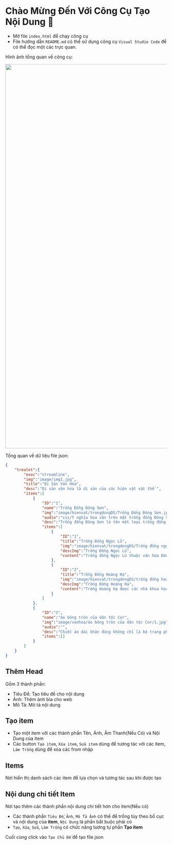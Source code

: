 # Chào Mừng Đến Với Công Cụ Tạo Nội Dung 👋

* Mở file `index.html` để chạy công cụ
* File hướng dẫn `README.md` có thể sử dụng công cụ `Visual Studio Code` để có thể đọc một các trực quan.


Hình ảnh tổng quan về công cụ:
<p align="center">
  <img width="1200" src="home.png" alt="cli output"/>
</p>

Tổng quan về dữ liệu file json:

```json
{
	"trealet":{
		"exec":"streamline",
		"img":"image/img1.jpg",
		"title":"Di Sản Văn Hóa",
		"desc":"Di sản văn hóa là di sản của các hiện vật vật thể ",
		"items":[
			{
				"ID":"1",
				"name":"Trống Đồng Đông Sơn",
				"img":"image/hienvat/trongdongDS/Trống Đồng Đông Sơn.jpg",
				"audio":"css/Ý nghĩa hoa văn trên mặt trống đồng Đông Sơn.mp3",
				"desc":"Trống đồng Đông Sơn là tên một loại trống đồng tiêu biểu cho Văn hóa Đông Sơn (700 TCN - 100) của người Việt cổ.",
				"items":[
					{
						"ID":"1",
						"title":"Trống Đồng Ngọc Lũ",
						"img":"image/hienvat/trongdongDS/Trống đồng ngọc lũ.jpg",
						"descImg":"Trống Đồng Ngọc Lũ",
						"content":"Trống đồng Ngọc Lũ thuộc văn hóa Đông Sơn, cách ngày nay khoảng 2.000 - 2.500 năm."
					},
					{
						"ID":"2",
						"title":"Trống Đồng Hoàng Hạ",
						"img":"image/hienvat/trongdongDS/trống đồng hoàng hạ.jpg",
						"descImg":"Trống Đồng Hoàng Hạ",
						"content":"Trống Hoàng Hạ được các nhà khoa học coi là “Á Hậu” trong cuộc thi vẻ đẹp của trống đồng Đông Sơn ở ta."
					}
				]
			},
			{
				"ID":"2",
				"name":"áo bông tròn của dân tộc Cor",
				"img":"image/vanhoa/áo bông tròn của dân tộc Cor/1.jpg",
				"audio":"",
				"desc":"Chiếc áo dài khăn đóng không chỉ là bộ trang phục cổ điển của người Việt .",
				"items":[]
			}
		]
	}
}
```

## Thêm Head

Gồm 3 thành phần:
* Tiêu Đề: Tạo tiêu đề cho nội dung
* Ảnh: Thêm ảnh bìa cho web
* Mô Tả: Mô tả nội dung


## Tạo item

* Tạo một item với các thành phần Tên, Ảnh, Âm Thanh(Nếu Có) và Nội Dung của item
* Các button `Tạo item`, `Xóa item`, `Sửa item` dùng để tương tác với các item, `Làm Trống` dùng để xóa các from nhập

## Items

Nơi hiển thị danh sách các item để lựa chọn và tương tác sau khi được tạo

## Nội dung chi tiết Item

Nơi tạo thêm các thành phần nội dung chi tiết hơn cho item(Nếu có)
 * Các thành phần `Tiêu Đề`, `Ảnh`, `Mô Tả Ảnh` có thể để trống tùy theo bố cục và nội dung của **item**, `Nội Dung` là phần bắt buộc phải có
 * `Tạo`, `Xóa`, `Sửa`, `Làm Trống` có chức năng tương tự phần **Tạo item**


Cuối cùng click vào `Tạo Chủ Đề` để tạo file json